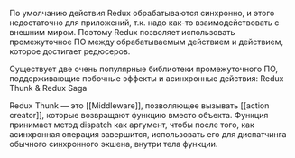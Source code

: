 По умолчанию действия Redux обрабатываются синхронно, и этого недостаточно для приложений, т.к. надо как-то взаимодействовать с внешним миром.
Поэтому Redux позволяет использовать промежуточное ПО между обрабатываемым действием и действием, которое достигает редюсеров.

Существует две очень популярные библиотеки промежуточного ПО, поддерживающие побочные эффекты и асинхронные действия: Redux Thunk & Redux Saga

Redux Thunk — это [[Middleware]], позволяющее вызывать [[action creator]], которые возвращают функцию вместо объекта. Функция принимает метод dispatch как аргумент, чтобы после того, как асинхронная операция завершится, использовать его для диспатчинга обычного синхронного экшена, внутри тела функции.